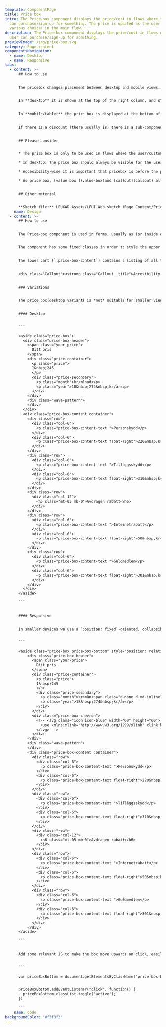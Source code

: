 ```yaml
---
template: ComponentPage
title: Price box
intro: The Price-box component displays the price/cost in flows where the user
  can purchase/sign-up for something. The price is updated as the user makes
  various choices in the main flow.
description: The Price-box component displays the price/cost in flows where the
  user can purchase/sign-up for something.
previewImage: /img/price-box.svg
category: Page content
componentsNavigation:
  - name: Desktop
  - name: Responsive
tabs:
  - content: >-
      ## How to use


      The pricebox changes placement between desktop and mobile views.


      In **desktop** it is shown at the top of the right column, and sticks to the top of the screen as the user scrolls down (except in Mina sidor). The price is shown prominently (either as a one-time price or monthly/yearly depending on the price model). A wave pattern separates the overall price from a breakdown of what influences the price; examples of such includes selected add-ons and discounts. Optionally a grey information box can be added at the bottom to inform the user of possibilities for more discounts if they have more products with us.


      In **mobile/tablet** the price box is displayed at the bottom of the screen (as there is no column to the right). In its default view the price box is compressed and only the price is shown. If the user clicks on the price box it expands and the more detailed price information is shown below a wavy pattern (the same information as in desktop).


      If there is a discount (there usually is) there is a sub-component to highlight the discount. It is based on our alerts, but spans several lines and includes an animated checkbox.


      ## Please consider


      * The price box is only to be used in flows where the user/customer is signing up for/purchasing a service.

      * In desktop: The price box should always be visible for the user, and thus is sticky to the top when the user starts scrolling. This means that you need to try to keep the right column short to avoid that the price box is pushed out of the screen when the right column hits the bottom.

      * Accesibility-wise it is important that pricebox is before the primary button in the main flow so that people who use screen readers get access to the information.  

      * As price box, [value box ](value-box)and [callout](callout) all are various ways of highlighting information you should avoid mixing them in one view.


      ## Other material


      **Sketch file:** LFUXAD Assets/LFUI Web.sketch (Page Content/Price box)
    name: Design
  - content: >-
      ## How to use


      The Price-box component is used in forms, usually as (or inside of) a sidebar which lets the user keep track of the price/cost of the service as he/she makes changes in the form.


      The component has some fixed classes in order to style the upper part (`.price-box-header`) of the component correctly.


      The lower part (`.price-box-content`) contains a listing of all the factors that affect the price itself, which vary a great deal between forms. Feel free to use different types of LFUI components freely here depending on the form related to the price-box in question.


      <div class="Callout"><strong class="Callout__title">Accesibility </strong><p class="Callout__text">It is important that pricebox is codewise placed before the primary button (= submit) of the main flow so that people who use screen readers get access to the information if they are tabbing through the page.</p></div>


      ### Variations


      The price box(desktop variant) is *not* suitable for smaller views. Because of this there is two different variation you will have to show/hide depending on the screen width(screen width less than 768px show responsive variation).


      #### Desktop


      ```

      <aside class="price-box">
        <div class="price-box-header">
          <span class="your-price">
            Ditt pris
          </span>
          <div class="price-container">
            <p class="price">
            1&nbsp;245
            </p>
            <div class="price-secondary">
              <p class="month">kr/månad</p>
              <p class="year">18&nbsp;274&nbsp;kr/år</p>
            </div>
          </div>
          <div class="wave-pattern">
          </div>
        </div>
        <div class="price-box-content container">
          <div class="row">
            <div class="col-6">
              <p class="price-box-content-text ">Personskydd</p>
            </div>
            <div class="col-6">
              <p class="price-box-content-text float-right">220&nbsp;kr/mån</p>
            </div>
          </div>
          <div class="row">
            <div class="col-6">
              <p class="price-box-content-text ">Tilläggsskydd</p>
            </div>
            <div class="col-6">
              <p class="price-box-content-text float-right">310&nbsp;kr/mån</p>
            </div>
          </div>
          <div class="row">
            <div class="col-12">
              <h6 class="mt-05 mb-0">Avdragen rabatt</h6>
            </div>
          </div>
          <div class="row">
            <div class="col-6">
              <p class="price-box-content-text ">Internetrabatt</p>
            </div>
            <div class="col-6">
              <p class="price-box-content-text float-right">50&nbsp;kr</p>
            </div>
          </div>
          <div class="row">
            <div class="col-6">
              <p class="price-box-content-text ">Guldmedlem</p>
            </div>
            <div class="col-6">
              <p class="price-box-content-text float-right">301&nbsp;kr</p>
            </div>
          </div>
        </div>
      </aside>

      ```


      #### Responsive


      In smaller devices we use a `position: fixed`-oriented, collapsible price box instead to save space but still keep the easily overviewed component close at hand for the user. The `.price-box-bottom` is positioned in the bottom of the window **so that only the `.price-box-header` is visible**, and on click it toggles upwards, showing the `.price-box-content`.


      ```

      <aside class="price-box price-box-bottom" style="position: relative;">
          <div class="price-box-header">
            <span class="your-price">
              Ditt pris
            </span>
            <div class="price-container">
              <p class="price">
              1&nbsp;245
              </p>
              <div class="price-secondary">
                <p class="month">kr/mån<span class="d-none d-md-inline">ad</span></p>
                <p class="year">18&nbsp;274&nbsp;kr/år</p>
              </div>
            </div>
            <div class="price-box-chevron">
              <!-- <svg class="icon icon-blue" width="60" height="60">
                <use xmlns:xlink="http://www.w3.org/1999/xlink" xlink:href="#icon-chevron-up-32"></use>
              </svg> -->
            </div>
          </div>
          <div class="wave-pattern">
          </div>
          <div class="price-box-content container">
            <div class="row">
              <div class="col-6">
                <p class="price-box-content-text ">Personskydd</p>
              </div>
              <div class="col-6">
                <p class="price-box-content-text float-right">220&nbsp;kr/mån</p>
              </div>
            </div>
            <div class="row">
              <div class="col-6">
                <p class="price-box-content-text ">Tilläggsskydd</p>
              </div>
              <div class="col-6">
                <p class="price-box-content-text float-right">310&nbsp;kr/mån</p>
              </div>
            </div>
            <div class="row">
              <div class="col-12">
                <h6 class="mt-05 mb-0">Avdragen rabatt</h6>
              </div>
            </div>
            <div class="row">
              <div class="col-6">
                <p class="price-box-content-text ">Internetrabatt</p>
              </div>
              <div class="col-6">
                <p class="price-box-content-text float-right">50&nbsp;kr</p>
              </div>
            </div>
            <div class="row">
              <div class="col-6">
                <p class="price-box-content-text ">Guldmedlem</p>
              </div>
              <div class="col-6">
                <p class="price-box-content-text float-right">301&nbsp;kr</p>
              </div>
            </div>
          </div>
      </aside>

      ```


      Add some relevant JS to make the box move upwards on click, easily attached to the `.price-box-bottom .active`-class.


      ```

      var priceBoxBottom = document.getElementsByClassName("price-box-bottom")[0];


      priceBoxBottom.addEventListener("click", function() {
        priceBoxBottom.classList.toggle('active');
      })

      ```
    name: Code
backgroundColor: "#f3f3f3"
---
```

